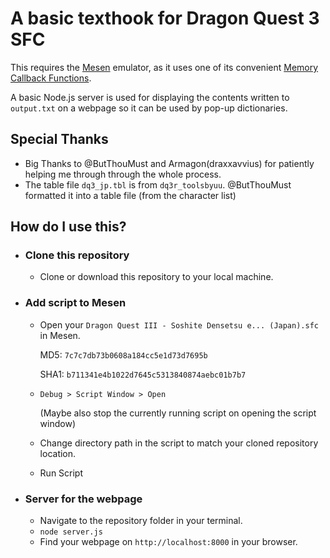 # A basic texthook for Dragon Quest 3 SFC
This requires the [Mesen](https://www.mesen.ca/) emulator, as it uses one of its convenient [Memory Callback Functions](https://www.mesen.ca/docs/apireference/callbacks.html).

A basic Node.js server is used for displaying the contents written to `output.txt` on a webpage so it can be used by pop-up dictionaries.

## Special Thanks
- Big Thanks to @ButThouMust and Armagon(draxxavvius) for patiently helping me through through the whole process.
- The table file `dq3_jp.tbl` is from `dq3r_toolsbyuu`. @ButThouMust formatted it into a table file (from the character list)
## How do I use this?
- ### Clone this repository
    - Clone or download this repository to your local machine.
- ### Add script to Mesen
    - Open your `Dragon Quest III - Soshite Densetsu e... (Japan).sfc` in Mesen.
    
        MD5: `7c7c7db73b0608a184cc5e1d73d7695b`

        SHA1: `b711341e4b1022d7645c5313840874aebc01b7b7`
    - `Debug > Script Window > Open`

        (Maybe also stop the currently running script on opening the script window)
    - Change directory path in the script to match your cloned repository location.
    - Run Script
- ### Server for the webpage
    - Navigate to the repository folder in your terminal.
    - `node server.js`
    - Find your webpage on `http://localhost:8000` in your browser.

